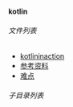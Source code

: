 #### kotlin


###### 文件列表

- [kotlininaction](kotlininaction.md)
- [参考资料](参考资料.md)
- [难点](难点.md)

###### 子目录列表

